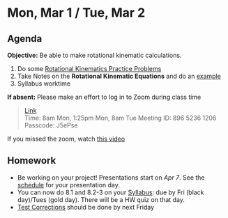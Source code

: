 Mon, Mar 1 / Tue, Mar 2
==================  
  
Agenda  
---------  
**Objective:** Be able to make rotational kinematic calculations.

1. Do some [Rotational Kinematics Practice Problems][practice]
2. Take Notes on the **Rotational Kinematic Equations** and do an [example][ex]
3. Syllabus worktime

**If absent:** Please make an effort to log in to Zoom during class time  
> [Link](https://us02web.zoom.us/j/89652361206?pwd=L3ZYQzBGNitFK0J6K1M4Nk1iM1dYQT09)  
> Time: 8am Mon, 1:25pm Mon, 8am Tue
> Meeting ID: 896 5236 1206  
> Passcode: J5ePse 

If you missed the zoom, watch [this video](https://youtu.be/1dgEz3J_0vk)

Homework   
-------------  
- Be working on your project! Presentations start on *Apr 7*.  See the [schedule][sched] for your presentation day.	
- You can now do 8.1 and 8.2-3 on your [Syllabus]: due by Fri (black day)/Tues (gold day).  There will be a HW quiz on that day.
- [Test Corrections][correct] should be done by next Friday

[sched]: https://avoncsc-my.sharepoint.com/:x:/g/personal/zjrohrbach_avon-schools_org/EVMXHFfIjQJDml8sDSyMeYsBLcV4ZCg-pDrGaicpsu_iBQ?e=RfXTgy
[practice]: https://avon.schoology.com/page/4709159232
[ex]: https://avon.schoology.com/page/4724456271
[syllabus]: https://avon.schoology.com/course/2624603229/materials?f=369843178
[correct]: https://avon.schoology.com/assignment/4731439922/info

<!--stackedit_data:
eyJoaXN0b3J5IjpbODc4MzM4NjA2LC0xNDc4NzE0MDU5LDE2Nj
Y1OTExOTUsNjUyODE1MzMyLDM1NzMxNTQ2OSwxNTY4MDQ2MDgx
LC03NTE2NDc3NDgsLTE4NzY0MjE3ODgsLTE4MTE1NjE0MTAsLT
c4NjI3MzM2OSwtMTk3NzU4OTExNywtMTE2NzQwMTk4MSwxMzA5
MTk0MDgsMTI2NDczNzgzNywtMTUwMzUwMzU5NSwyMDM0MzM5Nz
MzLC02ODcyNTYwMTYsNTExMjM4NDIxLC0xNTMwNDc4MDIxLDE4
MTc4NDQwMTddfQ==
-->
